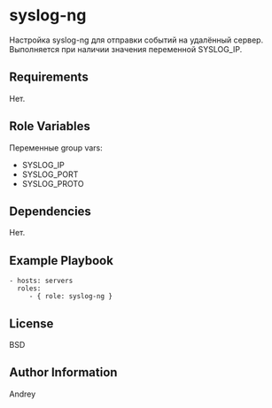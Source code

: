 syslog-ng
=========

Настройка syslog-ng для отправки событий на удалённый сервер. Выполняется при наличии значения переменной SYSLOG_IP.

Requirements
------------

Нет.

Role Variables
--------------

Переменные group vars:
- SYSLOG_IP
- SYSLOG_PORT
- SYSLOG_PROTO

Dependencies
------------

Нет.

Example Playbook
----------------

    - hosts: servers
      roles:
         - { role: syslog-ng }

License
-------

BSD

Author Information
------------------

Andrey
